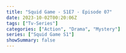 ```yaml
---
title: "Squid Game - S1E7 - Episode 07"
date: 2023-10-02T00:20:06Z
tags: ["Tv-Series"]
categories: ["Action", "Drama", "Mystery"]
series: ["Squid Game S1"]
showSummary: false
---
```


  <mux-player stream-type="on-demand"
  src="https://kp3d-my.sharepoint.com/personal/ryoo_kp3d_onmicrosoft_com/_layouts/15/download.aspx?share=ERcWjzqDTjRNpdfVf_SvV98BvAQlRhlvoU97al3EYdBgzw" metadata-video-title="Squid Game - S1E7 - Episode 07" prefer-playback="mse" controls>
  </mux-player>
  
  
  <script src="https://cdn.jsdelivr.net/npm/@mux/mux-player"></script>
  
   <script id="006UeWPIaMbOuTd6Is49fHOTKjBY89JjXUp9qX73Y9IQ" type="application/ld+json">
 {
  "@context": "https://schema.org/",
  "@type": "VideoObject",
  "name": "Squid Game - S1E7 - Episode 07",
  "contentUrl": "https://stream.mux.com/006UeWPIaMbOuTd6Is49fHOTKjBY89JjXUp9qX73Y9IQ.m3u8?quality=auto",
  "thumbnailUrl": "https://www.themoviedb.org/t/p/original/OvS2rb2kidlXGlxjc1mtHUGpYm.jpg?width=314&fit_mode=preserve&time=25",
  "uploadDate": "2023-10-02T00:20:06Z",
}

</script>